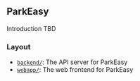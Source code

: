 ## ParkEasy

Introduction TBD

### Layout

- [`backend/`](backend/): The API server for ParkEasy
- [`webapp/`](webapp/): The web frontend for ParkEasy
